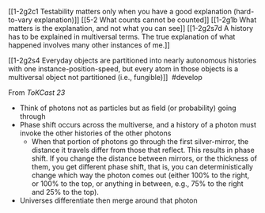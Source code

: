 [[1-2g2c1 Testability matters only when you have a good explanation (hard-to-vary explanation)]]
	[[5-2 What counts cannot be counted]]
		[[1-2g1b What matters is the explanation, and not what you can see]]
			[[1-2g2s7d A history has to be explained in multiversal terms. The true explanation of what happened involves many other instances of me.]]

[[1-2g2s4 Everyday objects are partitioned into nearly autonomous histories with one instance-position-speed, but every atom in those objects is a multiversal object not partitioned (i.e., fungible)]]
 #develop 

From *ToKCast 23*
- Think of photons not as particles but as field (or probability) going through
- Phase shift occurs across the multiverse, and a history of a photon must invoke the other histories of the other photons
	- When that portion of photons go through the first silver-mirror, the distance it travels differ from those that reflect. This results in phase shift. If you change the distance between mirrors, or the thickness of them, you get different phase shift, that is, you can deterministically change which way the photon comes out (either 100% to the right, or 100% to the top, or anything in between, e.g., 75% to the right and 25% to the top).
- Universes differentiate then merge around that photon